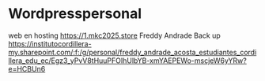 # Wordpresspersonal
web en hosting 
https://1.mkc2025.store
Freddy Andrade
Back up https://institutocordillera-my.sharepoint.com/:f:/g/personal/freddy_andrade_acosta_estudiantes_cordillera_edu_ec/Egz3_yPvV8tHuuPFOIhUlbYB-xmYAEPEWo-mscjeW6yYRw?e=HCBUn6
